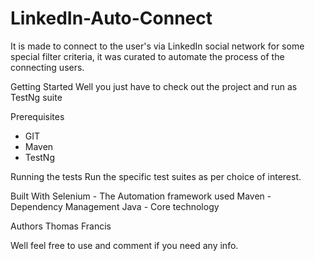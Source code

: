# LinkedIn-Auto-Connect
It is made to connect to the user's via LinkedIn social network for some special filter criteria, it was curated to automate the process of the connecting users. 

Getting Started
Well you just have to check out the project and run as TestNg suite

Prerequisites
* GIT
* Maven
* TestNg


Running the tests
Run the specific test suites as per choice of interest.

Built With
Selenium - The Automation framework used
Maven - Dependency Management
Java - Core technology

Authors
Thomas Francis 

Well feel free to use and comment if you need any info.
